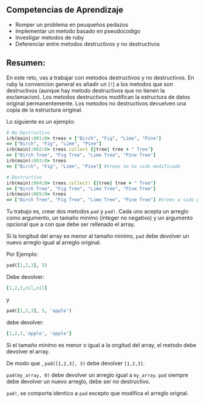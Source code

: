 ## Competencias de Aprendizaje
- Romper un problema en peuqueños pedazos
- Implementar un metodo basado en pseudocodigo
- Investigar metodos de ruby
- Deferenciar entre metodos destructivos y no destructivos

## Resumen:
En este reto, vas a trabajar con metodos destructivos y no destructivos. En ruby la convencion general es añadir un (`!`) a los metodos que son destructivos (aunque hay metodo destructivos que no tienen la exclamacion). Los metodos destructivos modifican la estructura de datos original permanentemente. Los metodos no destructivos devuelven una copia de la estructura original.

Lo siguiente es un ejemplo:

```ruby
# No-Destructivo
irb(main):001:0> trees = ["Birch", "Fig", "Lime", "Pine"]
=> ["Birch", "Fig", "Lime", "Pine"]
irb(main):002:0> trees.collect {|tree| tree + " Tree"}
=> ["Birch Tree", "Fig Tree", "Lime Tree", "Pine Tree"]
irb(main):003:0> trees
=> ["Birch", "Fig", "Lime", "Pine"] #trees no ha sido modificado

# Destructivo
irb(main):004:0> trees.collect! {|tree| tree + " Tree"}
=> ["Birch Tree", "Fig Tree", "Lime Tree", "Pine Tree"]
irb(main):005:0> trees
=> ["Birch Tree", "Fig Tree", "Lime Tree", "Pine Tree"] #trees a sido permanentemente modificado.

```
Tu trabajo es, crear dos metodos `pad` y `pad!`. Cada uno acepta un arreglo como argumento, un tamaño minimo (integer no negativo) y un argumento opcional que a con que debe ser rellenado el array.

Si la longitud del array es menor al tamaño minimo, `pad` debe devolver un nuevo arreglo igual al arreglo original.

Por Ejemplo:
```ruby
pad([1,2,3], 5)
```

Debe devolver:

```ruby
[1,2,3,nil,nil]
```

y

```ruby
pad([1,2,3], 5, 'apple')
```

debe devolver:

```ruby
[1,2,3,'apple', 'apple']
```

Si el tamaño minimo es menor o igual a la ongitud del array, el metodo debe devolver el array.

De modo que , `pad([1,2,3], 3)` debe devolver `[1,2,3]`.

`pad(my_array, 0)` debe devolver un arreglo igual a `my_array`. `pad` siempre debe devolver un nuevo arreglo, debe ser no destructivo.

`pad!`, se comporta identico a `pad` excepto que modifica el arreglo orignal.

